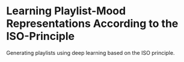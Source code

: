 # Learning Playlist-Mood Representations According to the ISO-Principle

Generating playlists using deep learning based on the ISO principle.


